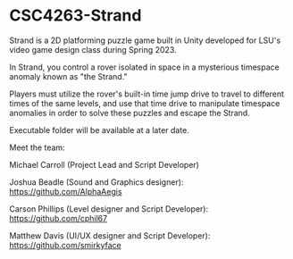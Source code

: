 # CSC4263-Strand

Strand is a 2D platforming puzzle game built in Unity developed for LSU's video game design class during Spring 2023.

In Strand, you control a rover isolated in space in a mysterious timespace anomaly known as "the Strand."

Players must utilize the rover's built-in time jump drive to travel to different times of the same levels, and use that time drive to manipulate timespace anomalies in order to solve these puzzles and escape the Strand.

Executable folder will be available at a later date.

Meet the team:

Michael Carroll (Project Lead and Script Developer) 

Joshua Beadle (Sound and Graphics designer): https://github.com/AlphaAegis

Carson Phillips (Level designer and Script Developer): https://github.com/cphil67

Matthew Davis (UI/UX designer and Script Developer): https://github.com/smirkyface
